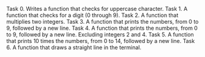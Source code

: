 Task 0. Writes a function that checks for uppercase character.
Task 1. A function that checks for a digit (0 through 9).
Task 2. A function that multiplies two integers.
Task 3. A function that prints the numbers, from 0 to 9, followed by a new line.
Task 4. A function that prints the numbers, from 0 to 9, followed by a new line. Excluding integers 2 and 4.
Task 5. A function that prints 10 times the numbers, from 0 to 14, followed by a new line.
Task 6. A function that draws a straight line in the terminal.
